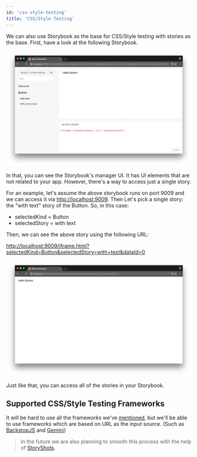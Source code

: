 ```yaml
---
id: 'css-style-testing'
title: 'CSS/Style Testing'
---
```


We can also use Storybook as the base for CSS/Style testing with stories as the base. First, have a look at the following Storybook.

![Storybook Screenshot](../static/storybook-screenshot.png)

In that, you can see the Storybook's manager UI. It has UI elements that are not related to your app. However, there's a way to access just a single story.

For an example, let's assume the above storybook runs on port 9009 and we can access it via [http://localhost:9009](http://localhost:9009/).
Then Let's pick a single story: the "with text" story of the Button. So, in this case:

-   selectedKind = Button
-   selectedStory = with text

Then, we can see the above story using the following URL:

<http://localhost:9009/iframe.html?selectedKind=Button&selectedStory=with+text&dataId=0>

![Storybook Iframe Screenshot](../static/storybook-iframe-screenshot.png)

Just like that, you can access all of the stories in your Storybook.

## Supported CSS/Style Testing Frameworks

It will be hard to use all the frameworks we've [mentioned](/testing/react-ui-testing#3-css-style-testing), but we'll be able to use frameworks which are based on URL as the input source. (Such as [BackstopJS](https://github.com/garris/BackstopJS) and [Gemini](https://github.com/gemini-testing/gemini))

> In the future we are also planning to smooth this process with the help of [StoryShots](https://github.com/storybooks/storyshots).
